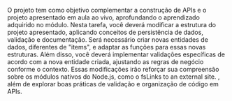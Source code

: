 O projeto tem como objetivo complementar a construção de APIs e o projeto  apresentado em aula ao vivo, aprofundando o aprendizado adquirido no módulo. 
Nesta tarefa, você deverá modificar a estrutura do projeto apresentado, aplicando  conceitos de persistência de dados, validação e documentação.
Será necessário  criar novas entidades de dados, diferentes de "items", e adaptar as funções para essas novas estruturas. Além disso, você deverá implementar validações  específicas de acordo com a nova entidade criada, ajustando as regras de negócio conforme o contexto. Essas modificações irão reforçar sua compreensão  sobre os módulos nativos do Node.js, como o fsLinks to an external site. , além de explorar boas práticas de validação e organização de código em APIs.
